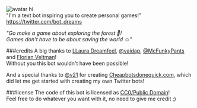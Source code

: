 ![avatar](http://orig06.deviantart.net/e777/f/2016/109/e/a/daydreambot4b_100px_by_rick_tinyworlds-d9zifiv.jpg) 
hi  
"I'm a text bot inspiring you to create personal games!"  
https://twitter.com/bot_dreams

_"Go make a game about exploring the forest 🌲!_  
_Games don't have to be about saving the world ☺️"_

###credits
A big thanks to [LLaura Dreamfeel](https://twitter.com/dreamfeelx), [@vaidap](https://github.com/vaidap), [@McFunkyPants](https://github.com/McFunkypants) and [Florian Veltman](https://twitter.com/FlorianVltmn)!  
Without you this bot wouldn't have been possible!  
  
And a special thanks to [@v21](https://github.com/v21) for creating [Cheapbotsdonequick.com](http://cheapbotsdonequick.com/), which did let me get started with creating my own Twitter bots!  
  
###license
The code of this bot is licensed as [CC0/Public Domain](https://creativecommons.org/choose/zero/)!  
Feel free to do whatever you want with it, no need to give me credit ;)
